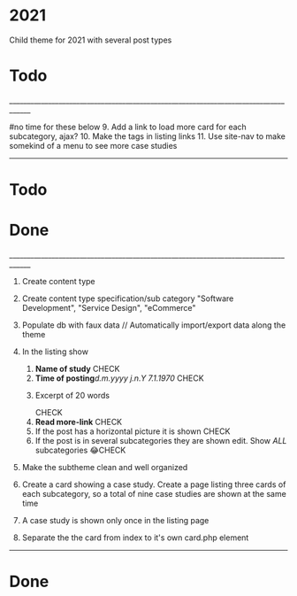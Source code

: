 # 2021
Child theme for 2021 with several post types


<h1>Todo</h1>
____________________________________________________________________________________


#no time for these below
9. Add a link to load more card for each subcategory, ajax? 
10. Make the tags in listing links
11. Use site-nav to make somekind of a menu to see more case studies
____________________________________________________________________________________
<h1>Todo</h1>


<h1>Done</h1>
____________________________________________________________________________________


1. Create content type
2. Create content type specification/sub category
   "Software Development", "Service Design",  "eCommerce"
3. Populate db with faux data // Automatically import/export data along the theme
6. In the listing show
   1. <b>Name of study</b>   CHECK
   2. <b>Time of posting</b><i>d.m.yyyy	j.n.Y	7.1.1970</i> CHECK
   3. <p>Excerpt of 20 words</p> CHECK
   4. <b>Read more-link</b> CHECK
   5. If the post has a horizontal picture it is shown CHECK
   6. If the post is in several subcategories they are shown
      edit. Show  _ALL_ subcategories 😂CHECK
7. Make the subtheme clean and well organized
4. Create a card showing a case study. Create a page listing three cards of each subcategory, so a total of nine case studies are shown at the same time

5. A case study is shown only once in the listing page
8. Separate the the card from index to it's own card.php element









____________________________________________________________________________________
<h1>Done</h1>
